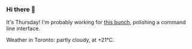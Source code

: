 ### Hi there :wave:

It's Thursday! I'm probably working for [this bunch](https://github.com/kohofinancial), polishing a command line interface.

Weather in Toronto: partly cloudy, at +21°C.
